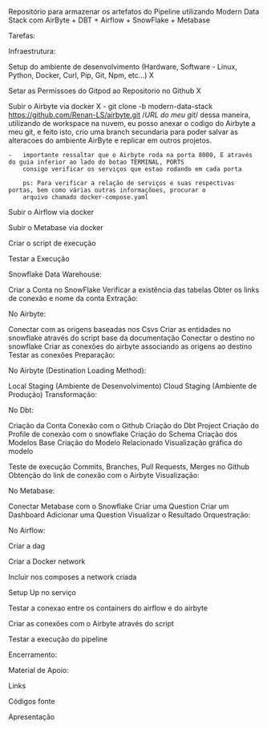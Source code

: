 Repositório para armazenar os artefatos do Pipeline utilizando Modern Data Stack com AirByte + DBT + Airflow + SnowFlake + Metabase

Tarefas:

Infraestrutura:

Setup do ambiente de desenvolvimento (Hardware, Software - Linux, Python, Docker, Curl, Pip, Git, Npm, etc...) X

Setar as Permissoes do Gitpod ao Repositorio no Github X

Subir o Airbyte via docker X
    -   git clone -b modern-data-stack https://github.com/Renan-LS/airbyte.git /*URL do meu git*/
        dessa maneira, utilizando de workspace na nuvem, eu posso anexar o codigo do Airbyte a meu git, e feito isto,
        crio uma branch secundaria para poder salvar as alteracoes do ambiente AirByte e replicar em outros projetos.
    
    -   importante ressaltar que o Airbyte roda na porta 8000, E através do guia inferior ao lado do botao TERMINAL, PORTS
        consigo verificar os serviços que estao rodando em cada porta

        ps: Para verificar a relação de serviços e suas respectivas portas, bem como várias outras informaçõoes, procurar o 
        arquivo chamado docker-compose.yaml

Subir o Airflow via docker 

Subir o Metabase via docker 

Criar o script de execução 

Testar a Execução 

Snowflake Data Warehouse:

Criar a Conta no SnowFlake 
Verificar a existência das tabelas 
Obter os links de conexão e nome da conta 
Extração:

No Airbyte:

Conectar com as origens baseadas nos Csvs 
Criar as entidades no snowflake através do script base da documentação 
Conectar o destino no snowflake 
Criar as conexões do airbyte associando as origens ao destino 
Testar as conexões 
Preparação:

No Airbyte (Destination Loading Method):

Local Staging (Ambiente de Desenvolvimento) 
Cloud Staging (Ambiente de Produção) 
Transformação:

No Dbt:

Criação da Conta 
Conexão com o Github 
Criação do Dbt Project 
Criação do Profile de conexão com o snowflake 
Criação do Schema 
Criação dos Modelos Base 
Criação do Modelo Relacionado 
Visualização gráfica do modelo 

Teste de execução 
Commits, Branches, Pull Requests, Merges no Github 
Obtenção do link de conexão com o Airbyte 
Visualização:

No Metabase:

Conectar Metabase com o Snowflake
Criar uma Question
Criar um Dashboard
Adicionar uma Question
Visualizar o Resultado
Orquestração:

No Airflow:

Criar a dag

Criar a Docker network

Incluir nos composes a network criada

Setup Up no serviço

Testar a conexao entre os containers do airflow e do airbyte

Criar as conexões com o Airbyte através do script

Testar a execução do pipeline

Encerramento:

Material de Apoio:

Links

Códigos fonte

Apresentação
